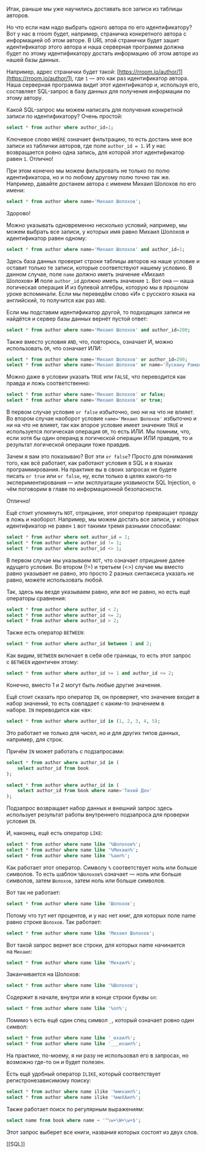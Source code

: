 
Итак, раньше мы уже научились доставать все записи из таблицы авторов.

Но что если нам надо выбрать одного автора по его идентификатору? Вот у нас в rroom будет, например, страничка конкретного автора с информацией об этом авторе. В URL этой странички будет зашит идентификатор этого автора и наша серверная программа должна будет по этому идентификатору достать информацию об этом авторе из нашей базы данных.

Например, адрес странички будет такой: [https://rroom.io/author/1](https://rroom.io/author/1), где `1` — это как раз идентификатор автора. Наша серверная программа видит этот идентификатор и, используя его, составляет SQL-запрос в базу данных для получения информации по этому автору.

Какой SQL-запрос мы можем написать для получения конкретной записи по идентификатору? Очень простой:

```sql
select * from author where author_id=1;
```

Ключевое слово `WHERE` означает фильтрацию, то есть достань мне все записи из таблички авторов, где поле `author_id = 1`. И у нас возвращается ровно одна запись, для которой этот идентификатор равен `1`. Отлично!

При этом конечно мы можем фильтровать не только по полю идентификатора, но и по любому другому полю точно так же. Например, давайте достанем автора с именем Михаил Шолохов по его имени:

```sql
select * from author where name='Михаил Шолохов';
```

Здорово!

Можно указывать одновременно несколько условий, например, мы можем выбрать все записи, у которых имя равно Михаил Шолохов и идентификатор равен одному:

```sql
select * from author where name='Михаил Шолохов' and author_id=1;
```

Здесь база данных проверит строки таблицы авторов на наше условие и оставит только те записи, которые соответствуют нашему условию. В данном случае, поле `name` должно иметь значение «Михаил Шолохов» **И** поле `author_id` должно иметь значение `1`. Вот она — наша логическая операция И из булевой алгебры, которую мы в прошлом уроке вспоминали. Если мы переведём слово «И» с русского языка на английский, то получится как раз `AND`.

Если мы подставим идентификатор другой, то подходящих записи не найдётся и сервер базы данных вернёт пустой ответ:

```sql
select * from author where name='Михаил Шолохов' and author_id=200;
```

Также вместо условия `AND`, что, повторюсь, означает И, можно использовать `OR`, что означает ИЛИ:

```sql
select * from author where name='Михаил Шолохов' or author_id=200;
select * from author where name='Михаил Шолохов' or name='Лусиану Рамальо';
```

Можно даже в условии указать `TRUE` или `FALSE`, что переводится как правда и ложь соответственно:

```sql
select * from author where name='Михаил Шолохов' or false;
select * from author where name='Михаил Шолохов' or true;
```

В первом случае условие `or false` избыточно, оно ни на что не влияет. Во втором случае наоборот условие `name='Михаил Шолохов'` избыточно и ни на что не влияет, так как второе условие имеет значение `TRUE` и используется логическая операция `OR`, то есть ИЛИ. Мы помним, что, если хотя бы один операнд в логической операции ИЛИ правдив, то и результат логической операции тоже правдив.

Зачем я вам это показываю? Вот эти `or false`? Просто для понимания того, как всё работает, как работают условия в SQL и в языках программирования. На практике вы в своих запросах не будете писать `or true` или `or false`, ну, если только в целях какого-то экспериментирования — или эксплуатации уязвимости SQL Injection, о чём поговорим в главе по информационной безопасности.

Отлично!

Ещё стоит упомянуть `NOT`, отрицание, этот оператор превращает правду в ложь и наоборот. Например, мы можем достать все записи, у которых идентификатор не равен `1` вот такими тремя разными способами:

```sql
select * from author where not author_id = 1;
select * from author where author_id != 1;
select * from author where author_id <> 1;
```

В первом случае мы указываем `NOT`, что означает отрицание далее идущего условия. Во втором (!=) и третьем (<>) случае мы вместо равно указывает не равно, это просто 2 разных синтаксиса указать не равно, можете использовать любой.

Так, здесь мы везде указываем равно, или вот не равно, но есть ещё операторы сравнения:

```sql
select * from author where author_id < 2;
select * from author where author_id <= 2;
select * from author where author_id > 2;
```

Также есть оператор `BETWEEN`:

```sql
select * from author where author_id between 1 and 2;
```

Как видим, `BETWEEN` включает в себя обе границы, то есть этот запрос с `BETWEEN` идентичен этому:

```sql
select * from author where author_id >= 1 and author_id <= 2;
```

Конечно, вместо 1 и 2 могут быть любые другие значения.

Ещё стоит сказать про оператор `IN`, он проверяет, что значение входит в набор значений, то есть совпадает с каким-то значением в наборе. `IN` переводится как «в»:

```sql
select * from author where author_id in (1, 2, 3, 4, 5);
```

Это работает не только для чисел, но и для других типов данных, например, для строк.

Причём `IN` может работать с подзапросами:

```sql
select * from author where author_id in (
    select author_id from book
);

select * from author where author_id in (
    select author_id from book where name='Тихий Дон'
);
```

Подзапрос возвращает набор данных и внешний запрос здесь использует результат работы внутреннего подзапроса для проверки условия `IN`.

И, наконец, ещё есть оператор `LIKE`:

```sql
select * from author where name like '%Шолохов%';
select * from author where name like '%Михаил%';
select * from author where name like '%аил%';
```

Как работает этот оператор. Символу `%` соответствует ноль или больше символов. То есть шаблон `%Шолохов%` означает — ноль или больше символов, затем `Шолохов`, затем ноль или больше символов.

Вот так не работает:

```sql
select * from author where name like 'Шолохов';
```

Потому что тут нет процентов, и у нас нет книг, для которых поле name равно строке `Шолохов`. Так работает:

```sql
select * from author where name like 'Михаил Шолохов';
```

Вот такой запрос вернет все строки, для которых name начинается на `Михаил`:

```sql
select * from author where name like 'Михаил%';
```

Заканчивается на Шолохов:

```sql
select * from author where name like '%Шолохов';
```

Содержит в начале, внутри или в конце строки буквы `ол`:

```sql
select * from author where name like '%ол%';
```

Помимо `%` есть ещё один спец символ `_`, который означает ровно один символ:

```sql
select * from author where name like '_ихаил%';
select * from author where name like '___ихаил%';
```

На практике, по-моему, я ни разу не использовал его в запросах, но возможно где-то он и будет полезен.

Есть ещё удобный оператор `ILIKE`, который соответствует регистронезависимому поиску:

```sql
select * from author where name ilike '%михаил%';
select * from author where name ilike '%миХАил%';
```

Также работает поиск по регулярным выражениям:

```sql
select name from book where name ~ '^\w+\W+\w+$';
```

Этот запрос выберет все книги, названия которых состоят из двух слов.

[[SQL]]